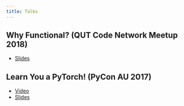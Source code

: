 ```yaml
---
title: Talks
---
```


## Why Functional? (QUT Code Network Meetup 2018)
- [Slides](https://docs.google.com/presentation/d/1cqev-Dx4BbudGR1MqI3601WyMnp3ialh6WpP7Q-zzWI/edit?usp=sharing)

## Learn You a PyTorch! (PyCon AU 2017)
- [Video](https://www.youtube.com/watch?v=ICMsWq7c5Z8)
- [Slides](https://docs.google.com/presentation/d/1iS7mGT8t0Y-fw9hJnP7M1y4qbb36e-t3o951VMHWJbc/edit?usp=sharing)
